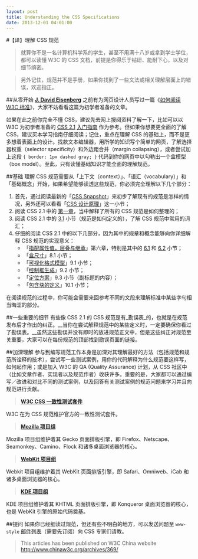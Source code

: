 ```yaml
---
layout: post
title: Understanding the CSS Specifications
date: 2013-12-01 04:01:00
---
```


#【译】理解 CSS 规范

> 就算你不是一名计算机科学系的学生，甚至不用满十八岁或拿到学士学位，都可以读懂 W3C 的 CSS 文档，前提是你得乐于钻研、能耐下心，以及对细节缜密。

> 另外记住，规范并不是手册，如果你找到了一些文法或相关理解层面上的错误，欢迎指正。

##从零开始
__[J. David Eisenberg](http://catcode.com/)__ 之前有为网页设计人员写过一篇《[如何阅读 W3C 标准](http://m.alistapart.com/articles/readspec/)》，大家不妨看看这篇为初学者准备的文章。

如果在此之前你完全不懂 CSS，建议先去网上搜阅资料了解一下，比如可以以 W3C 为初学者准备的 [CSS 2.1](http://www.w3.org/TR/CSS21/) [入门指南](http://www.w3.org/TR/CSS21/intro.html) 作为参考。但如果你想要更全面的了解 CSS，建议买本学习指南仔细阅读；记住，重点在理解 CSS 的基础上，而不是更多想着表面上的设计。找款文本编辑器，用所学的知识写个简单的网页，了解选择器权重（selector specificity）和外边距合并（margin collapsing），或者尝试加上这段 ``{ border: 1px dashed gray; }`` 代码到你的网页中以勾勒出一个盒模型（box model）。至此，只有读懂基础知识才能全面的理解规范。

##基础
理解 CSS 规范需要从「上下文（context）」、「语汇（vocabulary）」和「基础概念」开始，如果希望能够读透这些规范，你必须完全理解以下几个部分：

1. 首先，通过阅读最新的「[CSS Snapshot](http://www.w3.org/TR/CSS/)」来初步了解现有的规范是怎样的情况，另外还可以看看「[CSS 设计原理](http://www.w3.org/TR/CSS21/intro.html#design-principles)」这一小节；
2. 阅读 CSS 2.1 中的 [第一章](http://www.w3.org/TR/CSS21/about.html)，当中解释了所有的 CSS 规范是如何整理的；
3. 阅读 CSS 2.1 中的 [3.1](http://www.w3.org/TR/CSS21/conform.html#defs) 小节（规范是如何定义的），了解 CSS 规范中常用的词汇；
4. 仔细的阅读 CSS 2.1 中的以下几部分，因为其中的规章和概念能够向你详细解释 CSS 规范的实现意义：
    * 「[指配属性值，层叠与继承](http://www.w3.org/TR/CSS21/cascade.html)」第六章，特别是其中的 [6.1](http://www.w3.org/TR/CSS21/cascade.html#value-stages) 和 [6.2](http://www.w3.org/TR/CSS21/cascade.html#inheritance) 小节；
    * 「[盒尺寸](http://www.w3.org/TR/CSS21/box.html#box-dimensions)」8.1 小节；
    * 「[可视化格式模型](http://www.w3.org/TR/CSS21/visuren.html#visual-model-intro)」9.1 小节；
    * 「[控制框生成](http://www.w3.org/TR/CSS21/visuren.html#box-gen)」9.2 小节；
    * 「[定位方案](http://www.w3.org/TR/CSS21/visuren.html#positioning-scheme)」9.3 小节（副标题的内容）；
    * 「[包含块的定义](http://www.w3.org/TR/CSS21/visudet.html#containing-block-details)」10.1 小节；

在阅读规范的过程中，你可能会需要来回参考不同的文段来理解标准中某些字句相当晦涩的部分。

##一些重要的细节
有些像 CSS 2.1 的 CSS 规范是有_勘误表_的，也就是在规范发布后才作出的纠正。__当你在尝试解释规范中的某些定义时，一定要确保你看过了勘误表。__虽然这些勘误并没有即时的放进规范正文中，但是这些纠正对规范至关重要，大家可以在每份规范的顶部找到勘误页面的链接。

##加深理解
参与到编写规范工作本身是加深对其理解最好的方法（包括规范和规范所诠释的技术），尝试写一些测试案例，用你的代码解释为什么规范要这样写，如何起作用；或是加入 W3C 的 QA (Quality Assurance) 计划，从 CSS 社区中（比如文章作者、实现者以及规范作者）收获许多。重要的是，大家都可以通过编写／改进和对比不同的测试案例，以及回答有关测试案例的规范问题来学习并且向规范进行贡献。

> [__W3C CSS 一致性测试套件__](http://www.w3.org/Style/CSS/Test/)

W3C 在为 CSS 规范维护官方的一致性测试套件。

> [__Mozilla 项目组__](http://www.mozilla.org/)

Mozilla 项目组维护着其 Gecko 页面排版引擎，即 Firefox、Netscape、Seamonkey、Camino、Flock 和诸多桌面浏览器的核心。

> [__WebKit 项目组__](http://www.webkit.org/)

Webkit 项目组维护着其 WebKit 页面排版引擎，即 Safari、Omniweb、iCab 和诸多桌面浏览器的核心。

> [__KDE 项目组__](http://www.konqueror.org/investigatebug/)

KDE 项目组维护着其 KHTML 页面排版引擎，即 Konqueror 桌面浏览器的核心，也是 WebKit 引擎的原始代码奠基。

##提问
如果你已经细读过规范，但还有些不明白的地方，可以发送问题至 ``www-style`` [邮件列表](http://lists.w3.org/Archives/Public/www-style/)（需要先订阅）向 CSS 专家们请教。

> This articles has been published on W3C China website http://www.chinaw3c.org/archives/369/
